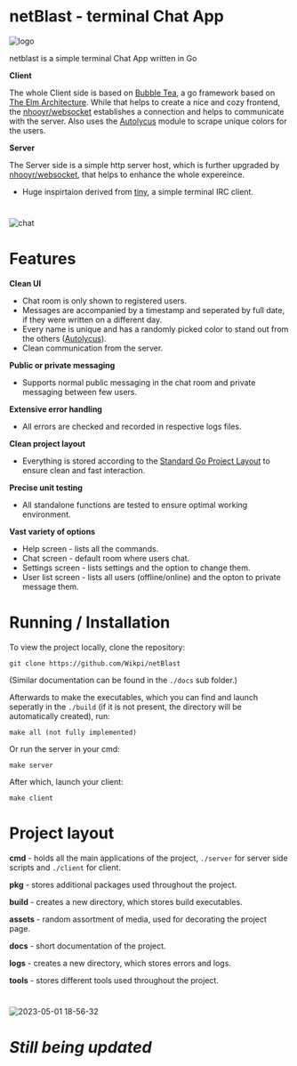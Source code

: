 # netBlast - terminal Chat App
![logo](https://user-images.githubusercontent.com/66695611/236682936-765b5685-9b16-4b08-91a9-29c0e8bc7cd3.png)

netblast is a simple terminal Chat App written in Go

**Client**

The whole Client side is based on [Bubble Tea](https://github.com/charmbracelet/bubbletea), a go framework based on [The Elm Architecture](https://guide.elm-lang.org/architecture/).
While that helps to create a nice and cozy frontend, the [nhooyr/websocket](https://github.com/nhooyr/websocket) establishes a connection and helps to communicate with the server.
Also uses the [Autolycus](https://github.com/Wikpi/Autolycus) module to scrape unique colors for the users.

**Server**

The Server side is a simple http server host, which is further upgraded by [nhooyr/websocket](https://github.com/nhooyr/websocket), that helps to enhance the whole expereince.

* Huge inspirtaion derived from [tiny](https://github.com/osa1/tiny), a simple terminal IRC client.

#
![chat](https://user-images.githubusercontent.com/66695611/236644775-e5403f6f-0983-4ef3-a36a-2613732195d5.png)

# Features
**Clean UI**
* Chat room is only shown to registered users.
* Messages are accompanied by a timestamp and seperated by full date, if they were written on a different day.
* Every name is unique and has a randomly picked color to stand out from the others ([Autolycus](https://github.com/Wikpi/Autolycus)).
* Clean communication from the server.

**Public or private messaging**
* Supports normal public messaging in the chat room and private messaging between few users.

**Extensive error handling**
* All errors are checked and recorded in respective logs files.

**Clean project layout**
* Everything is stored according to the [Standard Go Project Layout](https://github.com/golang-standards/project-layout) to ensure clean and fast interaction.

**Precise unit testing**
* All standalone functions are tested to ensure optimal working environment.

**Vast variety of options**
* Help screen - lists all the commands.
* Chat screen - default room where users chat.
* Settings screen - lists settings and the option to change them.
* User list screen - lists all users (offline/online) and the opton to private message them.

# Running / Installation
To view the project locally, clone the repository:
```
git clone https://github.com/Wikpi/netBlast
```
(Similar documentation can be found in the `./docs` sub folder.)

Afterwards to make the executables, which you can find and launch seperatly in the `./build` (if it is not present, the directory will be automatically created), run:
```
make all (not fully implemented)
```

Or run the server in your cmd:
```
make server
```

After which, launch your client:
```
make client
```

# Project layout
**cmd** - holds all the main applications of the project, `./server` for server side scripts and `./client` for client.

**pkg** - stores additional packages used throughout the project.

**build** - creates a new directory, which stores build executables.

**assets** - random assortment of media, used for decorating the project page.

**docs** - short documentation of the project.

**logs** - creates a new directory, which stores errors and logs.

**tools** - stores different tools used throughout the project.

#

![2023-05-01 18-56-32](https://user-images.githubusercontent.com/66695611/235483409-93815da2-ae86-4116-bdf8-f9f40704745d.gif)

# ***Still being updated***



